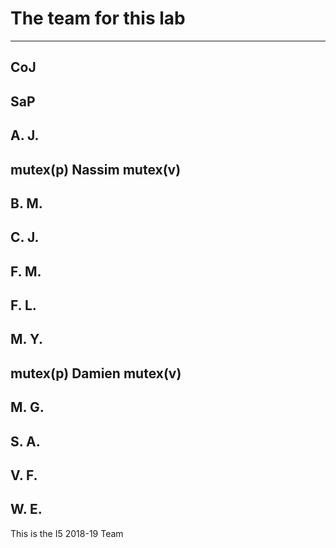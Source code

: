 # The team for this lab

-----------------------------
CoJ
-----------------------------
SaP
-----------------------------
A. J.
-----------------------------
mutex(p)
Nassim
mutex(v)
-----------------------------
B. M.
-----------------------------
C. J.
-----------------------------
F. M.
-----------------------------
F. L.
-----------------------------
M. Y.
-----------------------------
mutex(p)
Damien
mutex(v)
-----------------------------
M. G.
-----------------------------
S. A.
-----------------------------
V. F.
-----------------------------
W. E.
-----------------------------

This is the I5 2018-19 Team
